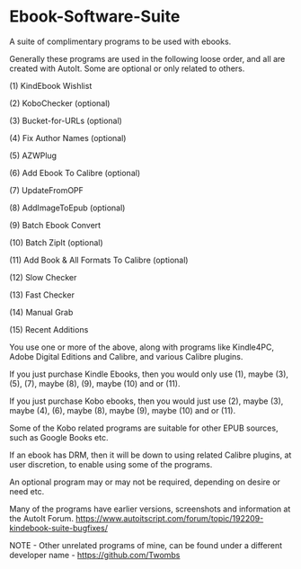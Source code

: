 # Ebook-Software-Suite
A suite of complimentary programs to be used with ebooks.

Generally these programs are used in the following loose order, and all are created with AutoIt. Some are optional or only related to others.

(1) KindEbook Wishlist

(2) KoboChecker (optional)

(3) Bucket-for-URLs (optional)

(4) Fix Author Names (optional)

(5) AZWPlug

(6) Add Ebook To Calibre (optional)

(7) UpdateFromOPF

(8) AddImageToEpub (optional)

(9) Batch Ebook Convert

(10) Batch ZipIt (optional)

(11) Add Book & All Formats To Calibre (optional)

(12) Slow Checker

(13) Fast Checker

(14) Manual Grab

(15) Recent Additions

You use one or more of the above, along with programs like Kindle4PC, Adobe Digital Editions and Calibre, and various Calibre plugins.

If you just purchase Kindle Ebooks, then you would only use (1), maybe (3), (5), (7), maybe (8), (9), maybe (10) and or (11).

If you just purchase Kobo ebooks, then you would just use (2), maybe (3), maybe (4), (6), maybe (8), maybe (9), maybe (10) and or (11).

Some of the Kobo related programs are suitable for other EPUB sources, such as Google Books etc.

If an ebook has DRM, then it will be down to using related Calibre plugins, at user discretion, to enable using some of the programs.

An optional program may or may not be required, depending on desire or need etc.

Many of the programs have earlier versions, screenshots and information at the AutoIt Forum.
https://www.autoitscript.com/forum/topic/192209-kindebook-suite-bugfixes/

NOTE - Other unrelated programs of mine, can be found under a different developer name - https://github.com/Twombs
